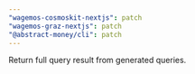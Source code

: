 ```yaml
---
"wagemos-cosmoskit-nextjs": patch
"wagemos-graz-nextjs": patch
"@abstract-money/cli": patch
---
```


Return full query result from generated queries.
